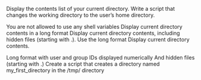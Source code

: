 Display the contents list of your current directory.
Write a script that changes the working directory to the user’s home directory.

You are not allowed to use any shell variables
Display current directory contents in a long format
Display current directory contents, including hidden files (starting with .). Use the long format
Display current directory contents.

Long format
with user and group IDs displayed numerically
And hidden files (starting with .)
Create a script that creates a directory named my_first_directory in the /tmp/ directory

